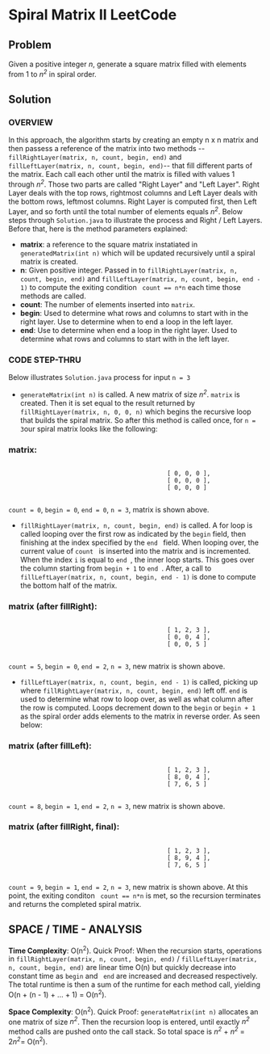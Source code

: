 # Spiral Matrix II LeetCode # 

## Problem ## 

Given a positive integer *n*, generate a square matrix filled with elements from 1 to *n<sup>2</sup>* in spiral order.

## Solution ## 

### OVERVIEW ### 
In this approach, the algorithm starts by creating an empty n x n matrix and then passess a reference of the matrix into two methods -- ``` fillRightLayer(matrix, n, count, begin, end)``` and ``` fillLeftLayer(matrix, n, count, begin, end)```-- that fill different parts of the matrix. Each call each other until the matrix is filled with values 1 through *n<sup>2</sup>*. Those two parts are called "Right Layer" and "Left Layer". Right Layer deals with the top rows, rightmost columns and Left Layer deals with the bottom rows, leftmost columns. Right Layer is computed first, then Left Layer, and so forth until the total number of elements equals *n<sup>2</sup>*. Below steps through ``` Solution.java ``` to illustrate the process and Right / Left Layers. Before that, here is the method parameters explained: 

* **matrix**: a reference to the square matrix instatiated in ```generatedMatrix(int n)``` which will be updated recursively until a spiral matrix is created. 
* **n**: Given positive integer. Passed in to ```fillRightLayer(matrix, n, count, begin, end)``` and ```fillLeftLayer(matrix, n, count, begin, end - 1)``` to compute the exiting condition ``` count == n*n``` each time those methods are called. 
* **count**: The number of elements inserted into ```matrix```. 
* **begin**: Used to determine what rows and columns to start with in the right layer. Use to determine when to end a loop in the left layer.  
* **end**:  Use to determine when end a loop in the right layer. Used to determine what rows and columns to start with in the left layer. 

### CODE STEP-THRU ### 
Below illustrates ```Solution.java``` process for input ```n = 3```

 - ```generateMatrix(int n)``` is called. A new matrix of size *n<sup>2</sup>*. ```matrix``` is created. Then it is set equal to the result returned by ```fillRightLayer(matrix, n, 0, 0, n)``` which begins the recursive loop that builds the spiral matrix. So after this method is called once,  for ```n = 3```our spiral matrix looks like the following:  
### matrix: #### 
```
                                       
                                            [ 0, 0, 0 ],
                                            [ 0, 0, 0 ],
                                            [ 0, 0, 0 ]
                                         
```
```count = 0```, ```begin = 0```, ```end = 0```, ```n = 3```, matrix is shown above.  
- ```fillRightLayer(matrix, n, count, begin, end)``` is called. A for loop is called looping over the first row as indicated by the ```begin``` field, then finishing at the index specified by the ```end ``` field. When looping over, the current value of ```count ``` is inserted into the matrix and is incremented.  When the index ```i``` is equal to ```end ```, the inner loop starts. This goes over the column starting from ```begin + 1``` to ```end ```. After, a call to ```fillLeftLayer(matrix, n, count, begin, end - 1)``` is done to compute the bottom half of the matrix. 

### matrix (after fillRight): #### 
```
                                       
                                            [ 1, 2, 3 ],
                                            [ 0, 0, 4 ],
                                            [ 0, 0, 5 ]
                                         
```
```count = 5```, ```begin = 0```, ```end = 2```, ```n = 3```, new matrix is shown above. 

-  ```fillLeftLayer(matrix, n, count, begin, end - 1)``` is called, picking up where ```fillRightLayer(matrix, n, count, begin, end)``` left off. ```end``` is used to determine what row to loop over, as well as what column after the row is computed. Loops decrement down to the ```begin``` or ```begin + 1```  as the spiral order adds elements to the matrix in reverse order. As seen below: 

### matrix (after fillLeft): #### 

```
                                       
                                            [ 1, 2, 3 ],
                                            [ 8, 0, 4 ],
                                            [ 7, 6, 5 ]
                                         
```
```count = 8```, ```begin = 1```, ```end = 2```, ```n = 3```, new matrix is shown above.


### matrix (after fillRight, final): #### 
```
                                       
                                            [ 1, 2, 3 ],
                                            [ 8, 9, 4 ],
                                            [ 7, 6, 5 ]
                                         
```
```count = 9```, ```begin = 1```, ```end = 2```, ```n = 3```, new matrix is shown above.
 At this point, the exiting conditon ``` count == n*n``` is met, so the recursion terminates and returns the completed spiral matrix. 


## SPACE / TIME - ANALYSIS ### 

**Time Complexity**: O(n<sup>2</sup>). Quick Proof: When the recursion starts, operations in ```fillRightLayer(matrix, n, count, begin, end)``` / ```fillLeftLayer(matrix, n, count, begin, end)``` are linear time O(n) but quickly decrease into constant time as ```begin``` and  ``` end``` are increased and decreased respectively. The total runtime is then a sum of the runtime for each method call, yielding O(n + (n - 1) + ... + 1) = O(n<sup>2</sup>).
  
**Space Complexity**:  O(n<sup>2</sup>).  Quick Proof: ```generateMatrix(int n)```  allocates an one matrix of size *n<sup>2</sup>*. Then the recursion loop is entered, until exactly *n<sup>2</sup>* method calls are pushed onto the call stack. 
So total space is *n<sup>2</sup>* + *n<sup>2</sup>* =  2*n<sup>2</sup>*= O(n<sup>2</sup>).

